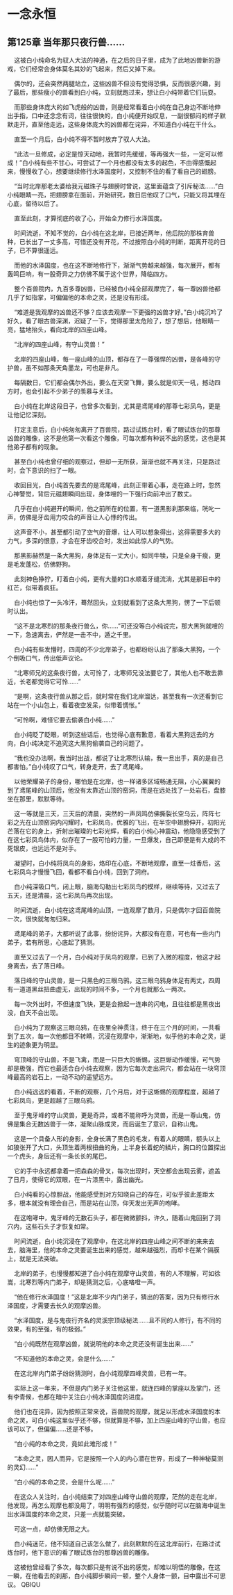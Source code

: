 # 一念永恒 
 ## 第125章 当年那只夜行兽……
     这被白小纯命名为驭人大法的神通，在之后的日子里，成为了此地凶兽新的游戏，它们经常会身体莫名其妙的飞起来，然后又掉下来。

    偶尔的，还会突然两腿站立，这些凶兽不但没有觉得恐惧，反而很感兴趣，到了最后，那些瘦小的兽看到白小纯，立刻就跑过来，想让白小纯带着它们玩耍。

    而那些身体庞大的如飞虎般的凶兽，则是经常看着白小纯在自己身边不断地伸出手指，口中还念念有词，往往很快的，白小纯便开始叹息，一副很郁闷的样子默默走开，直至他走远，这些身体庞大的凶兽都在诧异，不知道白小纯在干什么。

    直至一个月后，白小纯不得不暂时放弃了驭人大法。

    “此法一旦修成，必定是惊天动地，我暂时先缓缓，等再强大一些，一定可以修成！”白小纯有些不甘心，可尝试了一个月也都没有太多的起色，不由得感慨起来，慢慢收了心，想要继续修行水泽国度时，又控制不住的看了看自己的翅膀。

    “当时北岸那老太婆给我元磁珠子与翅膀时曾说，这里面蕴含了引斥秘法……”白小纯眼睛一亮，把翅膀拿在面前，开始研究，数日后他叹了口气，只能又将其埋在心底，留待以后了。

    直至此刻，才算彻底的收了心，开始全力修行水泽国度。

    时间流逝，不知不觉的，白小纯在这北岸，已接近两年，他后院的那株育兽种，已长出了一丈多高，可惜还没有开花，不过按照白小纯的判断，距离开花的日子，已不算很遥远。

    而他的水泽国度，也在这不断地修行下，渐渐气势越来越强，每次展开，都有轰鸣巨响，有一股奇异之力仿佛不属于这个世界，降临四方。

    整个百兽院内，九百多尊凶兽，已经被白小纯全部观摩完了，每一尊凶兽他都几乎了如指掌，可偏偏他的本命之灵，还是没有形成。

    “难道是我观摩的凶兽还不够？应该去观摩一下更强的凶兽才好。”白小纯沉吟了好久，看了眼古兽深渊，迟疑了一下，觉得那里太危险了，想了想后，他眼睛一亮，猛地抬头，看向北岸的四座山峰。

    “北岸的四座山峰，有守山灵兽！”

    北岸的四座山峰，每一座山峰的山顶，都存在了一尊强悍的凶兽，是各峰的守护兽，虽不如那条天角墨龙，可也是非凡。

    每隔数日，它们都会偶尔外出，要么在天空飞舞，要么就是仰天一吼，撼动四方时，也会引起不少弟子的羡慕与关注。

    白小纯在北岸这段日子，也曾多次看到，尤其是鸢尾峰的那尊七彩凤鸟，更是让他记忆深刻。

    打定主意后，白小纯匆匆离开了百兽院，路过试炼台时，看了眼试炼台的那尊凶兽的雕像，这不是他第一次看这个雕像，可每次都有种说不出的感觉，这也是其他弟子都有的现象。

    甚至白小纯也曾仔细的观察过，但却一无所获，渐渐也就不再关注，只是路过时，会下意识的扫了一眼。

    收回目光，白小纯首先要去的是鸢尾峰，此刻正带着心事，走在路上时，忽然心神警觉，背后元磁翅瞬间出现，身体嗖的一下强行向前冲出了数丈。

    几乎在白小纯避开的瞬间，他之前所在的位置，有一道黑影刹那来临，咣叱一声，仿佛是牙齿用力咬合的声音让人心悸的传出。

    这声音不小，甚至都引动了空气的音爆，让人可以想象得出，这得需要多大的力气，多深的恨意，才会在牙齿咬合时，发出如此惊人的气势。

    那黑影赫然是一条大黑狗，身体足有一丈大小，如同牛犊，只是全身干瘦，更是毛发蓬松，仿佛野狗。

    此刻神色狰狞，盯着白小纯，更有大量的口水顺着牙缝流淌，尤其是那目中的红芒，似带着疯狂。

    白小纯也惊了一头冷汗，蓦然回头，立刻就看到了这条大黑狗，愣了一下后顿时认出。

    “这不是北寒烈的那条夜行兽么，你……”可还没等白小纯说完，那大黑狗就嗖的一下，急速离去，俨然是一击不中，遁之千里。

    白小纯有些发懵时，四周的不少北岸弟子，也都纷纷认出了那条大黑狗，一个个倒吸口气，传出低声议论。

    “北寒师兄的这条夜行兽，太可怜了，北寒师兄没法要它了，其他人也不敢去靠近，长老都觉得它可怜……”

    “是啊，这条夜行兽从那之后，就时常在我们北岸溜达，甚至我有一次还看到它站在一个小山包上，看着夜空发呆，似带着惆怅。”

    “可怜啊，难怪它要去偷袭白小纯……”

    白小纯眨了眨眼，听到这些话后，也觉得心底有歉意，看着大黑狗远去的方向，白小纯决定不追究这大黑狗偷袭自己的问题了。

    “我也没办法啊，我当时出战，都说了让北寒烈认输，我一旦出手，真的是自己都害怕。”白小纯叹了口气，转身走开，去了鸢尾峰。

    以他荣耀弟子的身份，哪怕是在北岸，也一样诸多区域畅通无阻，小心翼翼的到了鸢尾峰的山顶后，他没有太靠近山顶的窑洞，而是在远处找了一处岩石，盘膝坐在那里，默默等待。

    这一等就是三天，三天后的清晨，突然的一声凤鸣仿佛撕裂长空乌云，阵阵七彩之光在山顶窑洞内闪耀时，七彩凤鸟，优雅的飞出，在半空中翅膀伸开，初阳光芒落在它的身上，折射出璀璨的七彩光辉，看的白小纯心神震动，他隐隐感受到了在这七彩凤鸟体内，似存在了一股可怕的力量，一旦爆发，自己即便是有大成的不死银皮，也远远不是对手。

    凝望时，白小纯将凤鸟的身影，烙印在心底，不断地观摩，直至一炷香后，这七彩凤鸟才慢慢飞回，看都不看白小纯，回到了洞府。

    白小纯深吸口气，闭上眼，脑海勾勒出七彩凤鸟的模样，继续等待，又过去了五天，还是清晨，这七彩凤鸟再次出现。

    时间流逝，白小纯在这鸢尾峰的山顶，一连观摩了数月，只是偶尔才回百兽院一次，很快就匆匆归来。

    鸢尾峰的弟子，大都听说了此事，纷纷诧异，大都没有在意，可也有一些内门弟子，若有所思，心底起了猜测。

    直至又过去了一个月，白小纯对于凤鸟的观摩，已到了入微的程度，他这才起身离去，去了落日峰。

    落日峰的守山灵兽，是一只黑色的三眼乌鸦，这三眼乌鸦身体足有两丈，四周有一道道黑丝扭曲虚无，出现的时间不多，一个月也就那么一两次。

    每一次外出时，不但速度飞快，更是会掀起一连串的闪电，且往往都是黑夜出没，白天不会出现。

    白小纯为了观察这三眼乌鸦，在夜里全神贯注，终于在三个月的时间，一共看到了五次，每一次他都目不转睛，沉浸在观摩中，渐渐地，似乎他的本命之灵，诞生的迹象更为明显。

    穹顶峰的守山兽，不是飞禽，而是一只巨大的蜥蜴，这巨蜥动作缓慢，可气势却是极强，而它也最适合白小纯去观察，因为它每次走出洞穴，都会站在一块穹顶峰最高的岩石上，一动不动的遥望远方。

    白小纯远远的看着，不断的观察，几个月后，对于这蜥蜴的观摩程度，超越了七彩凤鸟，更是超越了三眼乌鸦。

    至于鬼牙峰的守山灵兽，更是奇异，或者不能称呼为灵兽，而是一尊山鬼，仿佛是集合无数凶兽于一体，凝聚山脉成灵，而后诞生了意识，自称山鬼。

    这是一个具备人形的身影，全身长满了黑色的毛发，有着人的眼睛，额头以上如狼张开了大口，头顶生着两根扭曲的角，上半身长着蛇的鳞片，胸口的位置探出一个虎头，身后还有一条长长的尾巴。

    它的手中永远都拿着一把森森的骨叉，每次出现时，天空都会出现云雾，遮盖了日月，使得它的双眼，在一片漆黑中，露出幽光。

    白小纯看的心惊胆战，他能感受到对方知晓自己的存在，可似乎彼此差距太多，根本就没有理会自己，而是站在山顶，仰天发出无声的咆哮。

    在这咆哮中，鬼牙峰的无数石头子，都在微微颤抖，许久，随着山鬼回到了洞穴内，这些石头子才恢复如常。

    时间流逝，白小纯沉浸在了观摩中，在这北岸的四座山峰之间不断的来来去去，脑海里，他的本命之灵要诞生出来的感觉，越来越强烈，而却卡在某个隔膜上，就是无法突破。

    北岸的弟子，也慢慢都知道了白小纯在观摩守山灵兽，有的人不理解，可如徐嵩，北寒烈等内门弟子，却是猜测之后，心底咯噔一声。

    “他在修行水泽国度！”这是北岸不少内门弟子，猜出的答案，因为只有修行水泽国度，才需要去长久的观摩凶兽。

    “水泽国度，是与鬼夜行齐名的灵溪宗顶级秘法……且不同的人修行，有不同的效果，有的至强，有的极弱。”

    “白小纯既然在观摩凶兽，就说明他的本命之灵还没有诞生出来……”

    “不知道他的本命之灵，会是什么……”

    在这北岸内门弟子纷纷猜测时，白小纯观摩四峰灵兽，已有一年。

    实际上这一年来，不但是内门弟子关注他这里，就连四峰的掌座以及掌门，还有李青候，也都在暗中关注白小纯水泽国度的进度。

    他们也在诧异，因为按照正常来说，百兽院的观摩，就足以形成水泽国度的本命之灵，可白小纯这里似乎还不够，但就算是不够，加上四座山峰的守山兽，也应该可以了，但偏偏……还是不够。

    “白小纯的本命之灵，竟如此难形成！”

    “本命之灵，因人而异，它是按照一个人的内心潜在世界，形成了一种神秘莫测的灵幻……”

    “白小纯的本命之灵，会是什么呢……”

    在这众人关注时，白小纯结束了对四座山峰守山兽的观摩，茫然的走在北岸，他发现，再怎么观摩也都没用了，明明有强烈的感觉，似乎随时可以在脑海中诞生出水泽国度的本命之灵，只差一点就能突破。

    可这一点，却仿佛无限之大。

    白小纯迷茫，他不知道自己该怎么做了，此刻默默的在这北岸前行，在路过试炼台时，他下意识的看了眼试炼台的那尊凶兽的雕像。

    这被他曾经看了多次，每次都只是有说不出的感觉，却难以明悟的雕像，在这一瞬，在他看去的刹那，白小纯脚步瞬间一顿，整个人身体一颤，目中露出不可思议。 
QBIQU